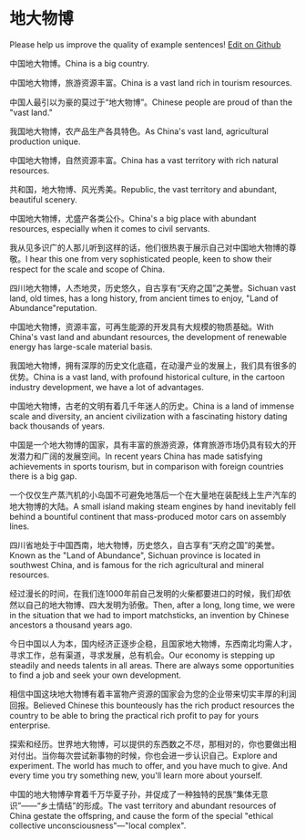 # 地大物博

Please help us improve the quality of example sentences! [Edit on Github](https://github.com/jiyushe/jiyu-example-sentence-source/blob/main/chinese/didawubo.md)

<p><span class="chinese">中国地大物博。</span><span class="english">China is a big country.</span></p>

<p><span class="chinese">中国地大物博，旅游资源丰富。</span><span class="english">China is a vast land rich in tourism resources.</span></p>

<p><span class="chinese">中国人最引以为豪的莫过于“地大物博”。</span><span class="english">Chinese people are proud of than the "vast land."</span></p>

<p><span class="chinese">我国地大物博，农产品生产各具特色。</span><span class="english">As China's vast land, agricultural production unique.</span></p>

<p><span class="chinese">中国地大物博，自然资源丰富。</span><span class="english">China has a vast territory with rich natural resources.</span></p>

<p><span class="chinese">共和国，地大物博、风光秀美。</span><span class="english">Republic, the vast territory and abundant, beautiful scenery.</span></p>

<p><span class="chinese">中国地大物博，尤盛产各类公仆。</span><span class="english">China's a big place with abundant resources, especially when it comes to civil servants.</span></p>

<p><span class="chinese">我从见多识广的人那儿听到这样的话，他们很热衷于展示自己对中国地大物博的尊敬。</span><span class="english">I hear this one from very sophisticated people, keen to show their respect for the scale and scope of China.</span></p>

<p><span class="chinese">四川地大物博，人杰地灵，历史悠久，自古享有“天府之国”之美誉。</span><span class="english">Sichuan vast land, old times, has a long history, from ancient times to enjoy, "Land of Abundance"reputation.</span></p>

<p><span class="chinese">中国地大物博，资源丰富，可再生能源的开发具有大规模的物质基础。</span><span class="english">With China's vast land and abundant resources, the development of renewable energy has large-scale material basis.</span></p>

<p><span class="chinese">我国地大物博，拥有深厚的历史文化底蕴，在动漫产业的发展上，我们具有很多的优势。</span><span class="english">China is a vast land, with profound historical culture, in the cartoon industry development, we have a lot of advantages.</span></p>

<p><span class="chinese">中国地大物博，古老的文明有着几千年迷人的历史。</span><span class="english">China is a land of immense scale and diversity, an ancient civilization with a fascinating history dating back thousands of years.</span></p>

<p><span class="chinese">中国是一个地大物博的国家，具有丰富的旅游资源，体育旅游市场仍具有较大的开发潜力和广阔的发展空间。</span><span class="english">In recent years China has made satisfying achievements in sports tourism, but in comparison with foreign countries there is a big gap.</span></p>

<p><span class="chinese">一个仅仅生产蒸汽机的小岛国不可避免地落后一个在大量地在装配线上生产汽车的地大物博的大陆。</span><span class="english">A small island making steam engines by hand inevitably fell behind a bountiful continent that mass-produced motor cars on assembly lines.</span></p>

<p><span class="chinese">四川省地处于中国西南，地大物博，历史悠久，自古享有“天府之国”的美誉。</span><span class="english">Known as the "Land of Abundance", Sichuan province is located in southwest China, and is famous for the rich agricultural and mineral resources.</span></p>

<p><span class="chinese">经过漫长的时间，在我们连1000年前自己发明的火柴都要进口的时候，我们却依然以自己的地大物博、四大发明为骄傲。</span><span class="english">Then, after a long, long time, we were in the situation that we had to import matchsticks, an invention by Chinese ancestors a thousand years ago.</span></p>

<p><span class="chinese">今日中国以人为本，国内经济正逐步企稳，且国家地大物博，东西南北均需人才，寻求工作，总有渠道，寻求发展，总有机会。</span><span class="english">Our economy is stepping up steadily and needs talents in all areas. There are always some opportunities to find a job and seek your own development.</span></p>

<p><span class="chinese">相信中国这块地大物博有着丰富物产资源的国家会为您的企业带来切实丰厚的利润回报。</span><span class="english">Believed Chinese this bounteously has the rich product resources the country to be able to bring the practical rich profit to pay for yours enterprise.</span></p>

<p><span class="chinese">探索和经历。世界地大物博，可以提供的东西数之不尽，那相对的，你也要做出相对付出。当你每次尝试新事物的时候，你也会进一步认识自己。</span><span class="english">Explore and experiment. The world has much to offer, and you have much to give. And every time you try something new, you'll learn more about yourself.</span></p>

<p><span class="chinese">中国的地大物博孕育着千万华夏子孙，并促成了一种独特的民族“集体无意识”——“乡土情结”的形成。</span><span class="english">The vast territory and abundant resources of China gestate the offspring, and cause the form of the special "ethical collective unconsciousness"—"local complex".</span></p>

